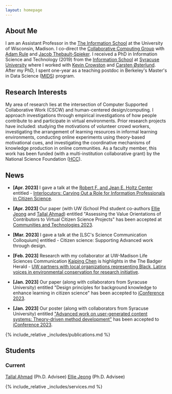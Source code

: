 ```yaml
---
layout: homepage
---
```


## About Me

I am an Assistant Professor in the [The Information School](https://ischool.wisc.edu/) at the University of Wisconsin, Madison. I co-direct the [Collaborative Computing Group](https://collab.ischool.wisc.edu/) with [Adam Rule](https://adamrule.com/) and [Jacob Thebault-Spieker](https://jacob.thebault-spieker.com/). I received a PhD in Information Science and Technology (2019) from the [Information School](https://ischool.syr.edu/) at [Syracuse University](https://www.syracuse.edu/) where I worked with [Kevin Crowston](https://crowston.syr.edu/) and [Carsten Østerlund](https://ischool.syr.edu/carsten-osterlund/). After my PhD, I spent one-year as a teaching postdoc in Berkeley's Master's in Data Science ([MIDS](https://ischoolonline.berkeley.edu/)) program. 

## Research Interests

My area of research lies at the intersection of Computer Supported Collaborative Work (CSCW) and human-centered design/computing. I approach investigations through empirical investigations of how people contribute to and participate in virtual environments. Prior research projects have included: studying the motivations of volunteer crowd workers, investigating the arrangement of learning resources in informal learning environments, conducting online experiments using theory-based motivational cues, and investigating the coordinative mechanisms of knowledge production in online communities. As a faculty member, this work has been funded (with a multi-institution collaborative grant) by the National Science Foundation ([HCC](https://www.nsf.gov/awardsearch/showAward?AWD_ID=1755628&HistoricalAwards=false)). 


## News

- **[Apr. 2023]** I gave a talk at the [Robert F. and Jean E. Holtz Center](https://sts.wisc.edu/) entitled - [Interlocutors: Carving Out a Role for Information Professionals in Citizen Science]( https://sts.wisc.edu/event/corey-jackson-2/). 

- **[Apr. 2023]** Our paper (with UW iSchool Phd student co-authors [Ellie Jeong](https://ejeong7.wixsite.com/elliejeong) and [Tallal Ahmad](https://sites.google.com/view/tallal-ahmad/home)) entitled "Assessing the Value Orientations of Contributors to Virtual Citizen Science Projects" has been accepted at [Communities and Technologies 2023](https://2023.comtech.community/). 

- **[Mar. 2023]** I gave a talk at the [LSC's Science Communication Colloquium] entitled - Citizen science: Supporting Advanced work through design. 

- **[Feb. 2023]** Research with my collaborator at UW-Madison Life Sciences Communication [Kaiping Chen](https://www.kaipingchen.com/) is highlights in the The Badger Herald - [UW partners with local organizations representing Black, Latinx voices in environmental conservation for research initiative](https://badgerherald.com/news/2023/02/15/uw-partners-with-local-organizations-representing-black-latinx-voices-in-environmental-conservation-for-research-initiative/![image](https://user-images.githubusercontent.com/2421233/235491090-b1fdc0ab-a729-4182-9866-d861fbda311c.png)
). 

- **[Jan. 2023]** Our paper (along with collaborators from Syracuse University) entitled "Design principles for background knowledge to enhance learning in citizen science" has been accepted to [iConference 2023](https://www.ischools.org/iconference). 

- **[Jan. 2023]** Our poster (along with collaborators from Syracuse University) entitled ["Advanced work on user-generated content systems: Theory-driven method development"](https://www.ideals.illinois.edu/items/126404) has been accepted to [iConference 2023](https://www.ischools.org/iconference).   


{% include_relative _includes/publications.md %}


## Students 

### Current 
[Tallal Ahmad](https://sites.google.com/view/tallal-ahmad/home) (Ph.D. Advisee)
[Ellie Jeong](https://ejeong7.wixsite.com/elliejeong) (Ph.D. Advisee)



{% include_relative _includes/services.md %}
